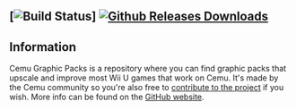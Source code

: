 [![Build Status](https://travis-ci.org/slashiee/cemu_graphic_packs.svg?branch=master)]
[![Github Releases Downloads](https://img.shields.io/github/downloads/slashiee/cemu_graphic_packs/total.svg)](https://github.com/slashiee/cemu_graphic_packs/releases/latest)
----------
Information
------
Cemu Graphic Packs is a repository where you can find graphic packs that upscale and improve most Wii U games that work on Cemu.
It's made by the Cemu community so you're also free to [contribute to the project](https://github.com/slashiee/cemu_graphic_packs/wiki/How-to-create-resolution-packs) if you wish.
More info can be found on the [GitHub website](https://slashiee.github.io/cemu_graphic_packs/).
